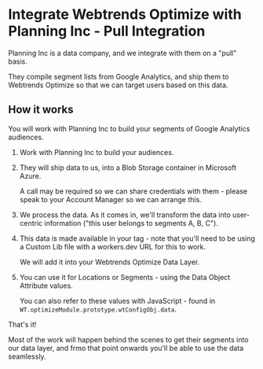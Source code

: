 # Integrate Webtrends Optimize with Planning Inc - Pull Integration

Planning Inc is a data company, and we integrate with them on a "pull" basis. 

They compile segment lists from Google Analytics, and ship them to Webtrends Optimize so that we can target users based on this data.

## How it works

You will work with Planning Inc to build your segments of Google Analytics audiences.

1. Work with Planning Inc to build your audiences.
2. They will ship data to us, into a Blob Storage container in Microsoft Azure.

    A call may be required so we can share credentials with them - please speak to your Account Manager so we can arrange this.

3. We process the data. As it comes in, we'll transform the data into user-centric information ("this user belongs to segments A, B, C"). 
4. This data is made available in your tag - note that you'll need to be using a Custom Lib file with a workers.dev URL for this to work.
    
    We will add it into your Webtrends Optimize Data Layer.

5. You can use it for Locations or Segments - using the Data Object Attribute values. 

    You can also refer to these values with JavaScript - found in `WT.optimizeModule.prototype.wtConfigObj.data`.

That's it!

Most of the work will happen behind the scenes to get their segments into our data layer, and frmo that point onwards you'll be able to use the data seamlessly.